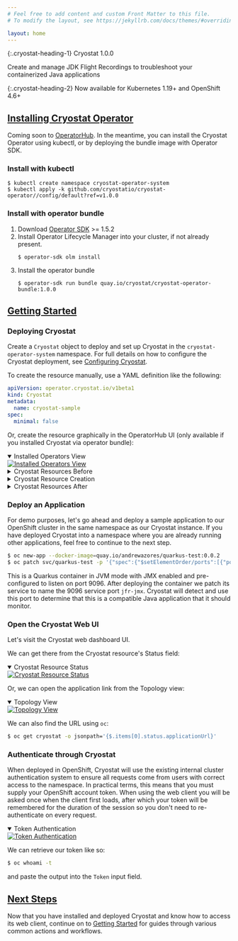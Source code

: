 ```yaml
---
# Feel free to add content and custom Front Matter to this file.
# To modify the layout, see https://jekyllrb.com/docs/themes/#overriding-theme-defaults

layout: home
---
```


{:.cryostat-heading-1}
Cryostat 1.0.0

Create and manage JDK Flight Recordings to troubleshoot your containerized Java applications

{:.cryostat-heading-2}
Now available for Kubernetes 1.19+ and OpenShift 4.6+

## [Installing Cryostat Operator](#installing-cryostat-operator)
Coming soon to [OperatorHub](https://operatorhub.io/). In the meantime, you can install
the Cryostat Operator using kubectl, or by deploying the bundle image with Operator SDK.

### Install with kubectl
```
$ kubectl create namespace cryostat-operator-system
$ kubectl apply -k github.com/cryostatio/cryostat-operator//config/default?ref=v1.0.0
```

### Install with operator bundle
1. Download [Operator SDK](https://github.com/operator-framework/operator-sdk/releases/tag/v1.5.2) >= 1.5.2
2. Install Operator Lifecycle Manager into your cluster, if not already present.
    ```
    $ operator-sdk olm install
    ```
3. Install the operator bundle
    ```
    $ operator-sdk run bundle quay.io/cryostat/cryostat-operator-bundle:1.0.0
    ```

## [Getting Started](#getting-started)

### Deploying Cryostat
Create a `Cryostat` object to deploy and set up Cryostat in the `cryostat-operator-system` namespace. For
full details on how to configure the Cryostat deployment, see
[Configuring Cryostat](https://github.com/cryostatio/cryostat-operator/blob/v1.0.0/docs/config.md).

To create the resource manually, use a YAML definition like the following:

```yaml
apiVersion: operator.cryostat.io/v1beta1
kind: Cryostat
metadata:
  name: cryostat-sample
spec:
  minimal: false
```

Or, create the resource graphically in the OperatorHub UI (only available if
you installed Cryostat via operator bundle):

<details open>
  <summary>Installed Operators View</summary>
  <a href="{{site.url}}/images/installed-operators.png" target="_blank">
    <img src="{{site.url}}/images/installed-operators.png" alt="Installed Operators View">
  </a>
</details>
<details>
  <summary>Cryostat Resources Before</summary>
  <a href="{{site.url}}/images/cryostat-resources-before.png" target="_blank">
    <img src="{{site.url}}/images/cryostat-resources-before.png" alt="Cryostat Resources Before">
  </a>
</details>
<details>
  <summary>Cryostat Resource Creation</summary>
  <a href="{{site.url}}/images/cryostat-resource-creation.png" target="_blank">
    <img src="{{site.url}}/images/cryostat-resource-creation.png" alt="Cryostat Resource Creation Wizard">
  </a>
</details>
<details>
  <summary>Cryostat Resources After</summary>
  <a href="{{site.url}}/images/cryostat-resources-after.png" target="_blank">
    <img src="{{site.url}}/images/cryostat-resources-after.png" alt="Cryostat Resources After">
  </a>
</details>

### Deploy an Application
For demo purposes, let's go ahead and deploy a sample application to our
OpenShift cluster in the same namespace as our Cryostat instance. If you have
deployed Cryostat into a namespace where you are already running other
applications, feel free to continue to the next step.

```bash
$ oc new-app --docker-image=quay.io/andrewazores/quarkus-test:0.0.2
$ oc patch svc/quarkus-test -p '{"spec":{"$setElementOrder/ports":[{"port":9096},{"port":9999}],"ports":[{"name":"jfr-jmx","port":9096}]}}'
```

This is a Quarkus container in JVM mode with JMX enabled and pre-configured to
listen on port 9096.  After deploying the container we patch its service to
name the 9096 service port `jfr-jmx`. Cryostat will detect and use this port
to determine that this is a compatible Java application that it should monitor.

### Open the Cryostat Web UI
Let's visit the Cryostat web dashboard UI.

We can get there from the Cryostat resource's Status field:

<details open>
  <summary>Cryostat Resource Status</summary>
  <a href="{{site.url}}/images/cryostat-resource-status.png" target="_blank">
    <img src="{{site.url}}/images/cryostat-resource-status.png" alt="Cryostat Resource Status">
  </a>
</details>

Or, we can open the application link from the Topology view:

<details open>
  <summary>Topology View</summary>
  <a href="{{site.url}}/images/topology-view.png" target="_blank">
    <img src="{{site.url}}/images/topology-view.png" alt="Topology View">
  </a>
</details>

We can also find the URL using `oc`:
```bash
$ oc get cryostat -o jsonpath='{$.items[0].status.applicationUrl}'
```

### Authenticate through Cryostat
When deployed in OpenShift, Cryostat will use the existing internal cluster
authentication system to ensure all requests come from users with correct
access to the namespace. In practical terms, this means that you must supply
your OpenShift account token. When using the web client you will be asked once
when the client first loads, after which your token will be remembered for the
duration of the session so you don't need to re-authenticate on every request.

<details open>
  <summary>Token Authentication</summary>
  <a href="{{site.url}}/images/token-auth-page.png" target="_blank">
    <img src="{{site.url}}/images/token-auth-page.png" alt="Token Authentication">
  </a>
</details>

We can retrieve our token like so:

```bash
$ oc whoami -t
```

and paste the output into the `Token` input field.

## [Next Steps](#next-steps)
Now that you have installed and deployed Cryostat and know how to access its
web client, continue on to [Getting Started]({{site.url}}/getting-started) for
guides through various common actions and workflows.
